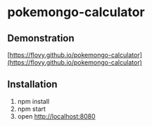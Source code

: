 # pokemongo-calculator

## Demonstration

[https://flovy.github.io/pokemongo-calculator](https://flovy.github.io/pokemongo-calculator)

## Installation
1. npm install
2. npm start
3. open [http://localhost:8080](http://localhost:8080)
